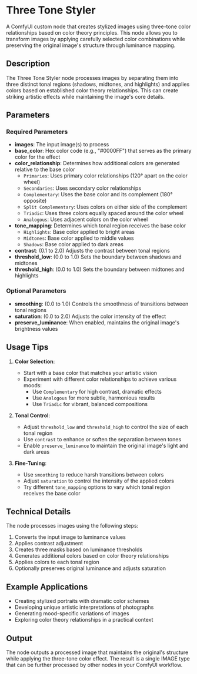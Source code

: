 # Three Tone Styler

A ComfyUI custom node that creates stylized images using three-tone color relationships based on color theory principles. This node allows you to transform images by applying carefully selected color combinations while preserving the original image's structure through luminance mapping.

## Description

The Three Tone Styler node processes images by separating them into three distinct tonal regions (shadows, midtones, and highlights) and applies colors based on established color theory relationships. This can create striking artistic effects while maintaining the image's core details.

## Parameters

### Required Parameters

- **images**: The input image(s) to process
- **base_color**: Hex color code (e.g., "#0000FF") that serves as the primary color for the effect
- **color_relationship**: Determines how additional colors are generated relative to the base color
  - `Primaries`: Uses primary color relationships (120° apart on the color wheel)
  - `Secondaries`: Uses secondary color relationships
  - `Complementary`: Uses the base color and its complement (180° opposite)
  - `Split Complementary`: Uses colors on either side of the complement
  - `Triadic`: Uses three colors equally spaced around the color wheel
  - `Analogous`: Uses adjacent colors on the color wheel
- **tone_mapping**: Determines which tonal region receives the base color
  - `Highlights`: Base color applied to bright areas
  - `Midtones`: Base color applied to middle values
  - `Shadows`: Base color applied to dark areas
- **contrast**: (0.1 to 2.0) Adjusts the contrast between tonal regions
- **threshold_low**: (0.0 to 1.0) Sets the boundary between shadows and midtones
- **threshold_high**: (0.0 to 1.0) Sets the boundary between midtones and highlights

### Optional Parameters

- **smoothing**: (0.0 to 1.0) Controls the smoothness of transitions between tonal regions
- **saturation**: (0.0 to 2.0) Adjusts the color intensity of the effect
- **preserve_luminance**: When enabled, maintains the original image's brightness values

## Usage Tips

1. **Color Selection**:
   - Start with a base color that matches your artistic vision
   - Experiment with different color relationships to achieve various moods:
     - Use `Complementary` for high contrast, dramatic effects
     - Use `Analogous` for more subtle, harmonious results
     - Use `Triadic` for vibrant, balanced compositions

2. **Tonal Control**:
   - Adjust `threshold_low` and `threshold_high` to control the size of each tonal region
   - Use `contrast` to enhance or soften the separation between tones
   - Enable `preserve_luminance` to maintain the original image's light and dark areas

3. **Fine-Tuning**:
   - Use `smoothing` to reduce harsh transitions between colors
   - Adjust `saturation` to control the intensity of the applied colors
   - Try different `tone_mapping` options to vary which tonal region receives the base color

## Technical Details

The node processes images using the following steps:
1. Converts the input image to luminance values
2. Applies contrast adjustment
3. Creates three masks based on luminance thresholds
4. Generates additional colors based on color theory relationships
5. Applies colors to each tonal region
6. Optionally preserves original luminance and adjusts saturation

## Example Applications

- Creating stylized portraits with dramatic color schemes
- Developing unique artistic interpretations of photographs
- Generating mood-specific variations of images
- Exploring color theory relationships in a practical context

## Output

The node outputs a processed image that maintains the original's structure while applying the three-tone color effect. The result is a single IMAGE type that can be further processed by other nodes in your ComfyUI workflow.
